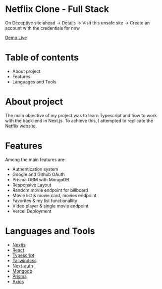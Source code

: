 # Netflix Clone - Full Stack 

On Deceptive site ahead -> Details -> Visit this unsafe site -> Create an account with the credentials for now

[Demo Live](https://netflix-clone-full-stack.vercel.app/)

# Table of contents
- About project
- Features
- Languages and Tools

# About project

The main objective of my project was to learn Typescript and how to work with the back-end in Next.js. To achieve this, I attempted to replicate the Netflix website.

# Features
Among the main features are:

- Authentication system
- Google and Github OAuth
- Prisma ORM with MongoDB
- Responsive Layout
- Random movie endpoint for billboard 
- Movie list & movie card, movies endpoint
- Favorites & my list functionallity 
- Video player & single movie endpoint
- Vercel Deployment

# Languages and Tools
- [Nextjs](https://nextjs.org/)
- [React](https://react.dev/)
- [Typescript](https://www.typescriptlang.org/)
- [Tailwindcss](https://tailwindcss.com/)
- [Next-auth](https://next-auth.js.org/)
- [Mongodb](https://www.mongodb.com/)
- [Prisma](https://www.prisma.io/)
- [Axios](https://www.digitalocean.com/community/tutorials/react-axios-react)

